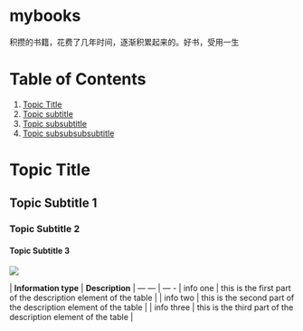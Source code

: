 # mybooks
积攒的书籍，花费了几年时间，逐渐积累起来的。好书，受用一生


# Table of Contents
1. [Topic Title](#Topic-Title)
2. [Topic subtitle](#Topic-subtitle-1)
3. [Topic subsubtitle](#Topic-subtitle-2)
4. [Topic subsubsubsubtitle](#Topic-subtitle-3)
# Topic Title
## Topic Subtitle 1
### Topic Subtitle 2
#### Topic Subtitle 3

![](https://miro.medium.com/max/640/1*t-jmArgnKSggf-h4uZ2qew.webp)



| **Information type** | **Description** |
 — — | — -
| info one | this is the first part of the description element of the table |
| info two | this is the second part of the description element of the table |
| info three | this is the third part of the description element of the table |
